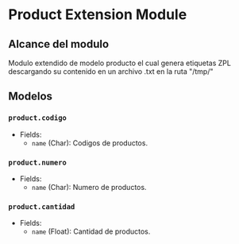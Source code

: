 # Product Extension Module

## Alcance del modulo

Modulo extendido de modelo producto el cual genera etiquetas ZPL descargando  su contenido en un archivo .txt
en la ruta "/tmp/" 

## Modelos 

### `product.codigo`
- Fields:
  - `name` (Char): Codigos de productos.

### `product.numero`
- Fields:
  - `name` (Char): Numero de productos.

### `product.cantidad`
- Fields:
  - `name` (Float): Cantidad de productos.
